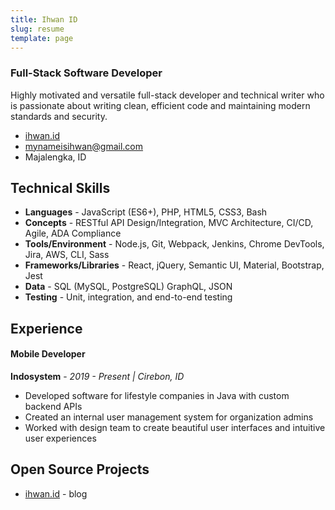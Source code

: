 ```yaml
---
title: Ihwan ID
slug: resume
template: page
---
```


### Full-Stack Software Developer

Highly motivated and versatile full-stack developer and technical writer who is passionate about writing clean, efficient code and maintaining modern standards and security.

- [ihwan.id](https://www.ihwan.id)
- [mynameisihwan@gmail.com](mailto:mynameisihwan@gmail.com)
- Majalengka, ID

## Technical Skills

- **Languages** - JavaScript (ES6+), PHP, HTML5, CSS3, Bash
- **Concepts** - RESTful API Design/Integration, MVC Architecture, CI/CD, Agile, ADA Compliance
- **Tools/Environment** - Node.js, Git, Webpack, Jenkins, Chrome DevTools, Jira, AWS, CLI, Sass
- **Frameworks/Libraries** - React, jQuery, Semantic UI, Material, Bootstrap, Jest
- **Data** - SQL (MySQL, PostgreSQL) GraphQL, JSON
- **Testing** - Unit, integration, and end-to-end testing

## Experience

#### Mobile Developer

**Indosystem** - _2019 - Present | Cirebon, ID_

- Developed software for lifestyle companies in Java with custom backend APIs
- Created an internal user management system for organization admins
- Worked with design team to create beautiful user interfaces and intuitive user experiences


## Open Source Projects

- [ihwan.id](https://github.com/ihwanid/ihwan.ud) - blog



